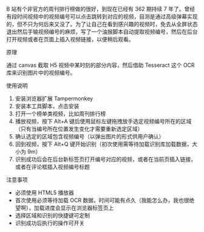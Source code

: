 B 站有个非官方的周刊排行榜做的很好，到现在已经有 362 期持续 7 年了。曾经有段时间视频中的视频编号可以点击跳转到对应的视频，目测是通过高级弹幕实现的，但不只为何后来又没了。为了让自己在看到感兴趣的视频时，免去从全屏状态退出然后手输视频编号的麻烦，写了一个油猴脚本自动提取视频编号，然后在后台打开视频或者在页面上插入视频链接，以便稍后观看。

<!--more-->

原理

通过 canvas 截取 H5 视频中某时刻的部分内容，然后借助 Tesseract 这个 OCR 库来识别图片中的视频编号。

使用说明

1. 安装浏览器扩展 Tampermonkey
2. 安装本工具脚本，点击安装
3. 打开一个榜单类视频，比如周刊排行榜
4. 播放视频，按下 Alt+A 键后使用鼠标左键拖拽放手选定视频编号所在的区域（只有当编号所在位置发生变化才需要重新选定区域）
5. 确认选定的区域包含视频编号（以弹出图片的形式供用户确认）
6. 回到视频，按下 Alt+Q 键开始识别（初次使用需等待加载识别库加载数据，大小为 9m）
7. 识别成功后会在后台新标签页打开编号对应的视频，或者在当前页插入链接，或者在评论框插入视频编号标题

注意事项

- 必须使用 HTML5 播放器
- 首次使用必须等待加载 OCR 数据，时间可能有点久（我能怎么办，我也很绝望啊），加载进度会显示在浏览器标签页上
- 选择区域和识别的快捷键可定制
- 识别成功后执行的操作可开关
